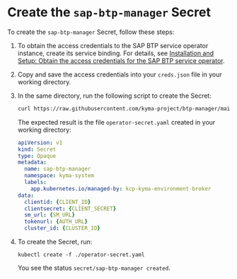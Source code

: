 # Create the `sap-btp-manager` Secret

<!--this content is for OS users only-->
To create the `sap-btp-manager` Secret, follow these steps:
1. To obtain the access credentials to the SAP BTP service operator instance, create its service binding. For details, see [Installation and Setup: Obtain the access credentials for the SAP BTP service operator](https://github.com/SAP/sap-btp-service-operator/blob/main/README.md#installation-and-setup).
2. Copy and save the access credentials into your `creds.json` file in your working directory. 
3. In the same directory, run the following script to create the Secret:
   
   ```sh
   curl https://raw.githubusercontent.com/kyma-project/btp-manager/main/hack/create-secret-file.sh | bash -s
   ```

    The expected result is the file `operator-secret.yaml` created in your working directory:

    ```yaml
    apiVersion: v1
    kind: Secret
    type: Opaque
    metadata:
      name: sap-btp-manager
      namespace: kyma-system
      labels:
        app.kubernetes.io/managed-by: kcp-kyma-environment-broker
    data:
      clientid: {CLIENT_ID}
      clientsecret: {CLIENT_SECRET}
      sm_url: {SM_URL}
      tokenurl: {AUTH_URL}
      cluster_id: {CLUSTER_ID}
    ```
4. To create the Secret, run:

    ```
    kubectl create -f ./operator-secret.yaml
    ```

    You see the status `secret/sap-btp-manager created`.